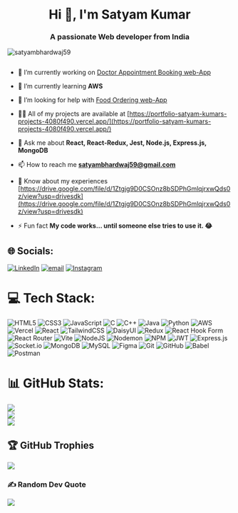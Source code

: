 <h1 align="center">Hi 👋, I'm Satyam Kumar</h1>
<h3 align="center">A passionate Web developer from India</h3>

<p align="left"> <img src="https://komarev.com/ghpvc/?username=satyambhardwaj59&label=Profile%20views&color=0e75b6&style=flat" alt="satyambhardwaj59" /> </p>

<p align="left"> <a href="https://twitter.com/" target="blank"><img src="https://img.shields.io/twitter/follow/?logo=twitter&style=for-the-badge" alt="" /></a> </p>

- 🔭 I’m currently working on [Doctor Appointment Booking web-App](https://github.com/Satyambhardwaj59/Doctor-Appointment-Booking)

- 🌱 I’m currently learning **AWS**

- 🤝 I’m looking for help with [Food Ordering web-App](https://github.com/Satyambhardwaj59/React)

- 👨‍💻 All of my projects are available at [https://portfolio-satyam-kumars-projects-4080f490.vercel.app/](https://portfolio-satyam-kumars-projects-4080f490.vercel.app/)

- 💬 Ask me about **React, React-Redux, Jest, Node.js, Express.js, MongoDB**

- 📫 How to reach me **satyambhardwaj59@gmail.com**

- 📄 Know about my experiences [https://drive.google.com/file/d/1Ztgjg9D0CSOnz8bSDPhGmlqjrxwQds0z/view?usp=drivesdk](https://drive.google.com/file/d/1Ztgjg9D0CSOnz8bSDPhGmlqjrxwQds0z/view?usp=drivesdk)

- ⚡ Fun fact **My code works... until someone else tries to use it. 😂**


## 🌐 Socials:
 [![LinkedIn](https://img.shields.io/badge/LinkedIn-%230077B5.svg?logo=linkedin&logoColor=white)](https://linkedin.com/in/satyam-kumar-297a3b27b) [![email](https://img.shields.io/badge/Email-D14836?logo=gmail&logoColor=white)](mailto:satyambhardwaj59@gmail.com) [![Instagram](https://img.shields.io/badge/Instagram-%23E4405F.svg?logo=Instagram&logoColor=white)](https://instagram.com/satyamsingh9858)

# 💻 Tech Stack:
![HTML5](https://img.shields.io/badge/html5-%23E34F26.svg?style=for-the-badge&logo=html5&logoColor=white) ![CSS3](https://img.shields.io/badge/css3-%231572B6.svg?style=for-the-badge&logo=css3&logoColor=white) ![JavaScript](https://img.shields.io/badge/javascript-%23323330.svg?style=for-the-badge&logo=javascript&logoColor=%23F7DF1E) ![C](https://img.shields.io/badge/c-%2300599C.svg?style=for-the-badge&logo=c&logoColor=white) ![C++](https://img.shields.io/badge/c++-%2300599C.svg?style=for-the-badge&logo=c%2B%2B&logoColor=white) ![Java](https://img.shields.io/badge/java-%23ED8B00.svg?style=for-the-badge&logo=openjdk&logoColor=white) ![Python](https://img.shields.io/badge/python-3670A0?style=for-the-badge&logo=python&logoColor=ffdd54) ![AWS](https://img.shields.io/badge/AWS-%23FF9900.svg?style=for-the-badge&logo=amazon-aws&logoColor=white) ![Vercel](https://img.shields.io/badge/vercel-%23000000.svg?style=for-the-badge&logo=vercel&logoColor=white) ![React](https://img.shields.io/badge/react-%2320232a.svg?style=for-the-badge&logo=react&logoColor=%2361DAFB) ![TailwindCSS](https://img.shields.io/badge/tailwindcss-%2338B2AC.svg?style=for-the-badge&logo=tailwind-css&logoColor=white) ![DaisyUI](https://img.shields.io/badge/daisyui-5A0EF8?style=for-the-badge&logo=daisyui&logoColor=white) ![Redux](https://img.shields.io/badge/redux-%23593d88.svg?style=for-the-badge&logo=redux&logoColor=white) ![React Hook Form](https://img.shields.io/badge/React%20Hook%20Form-%23EC5990.svg?style=for-the-badge&logo=reacthookform&logoColor=white) ![React Router](https://img.shields.io/badge/React_Router-CA4245?style=for-the-badge&logo=react-router&logoColor=white) ![Vite](https://img.shields.io/badge/vite-%23646CFF.svg?style=for-the-badge&logo=vite&logoColor=white) ![NodeJS](https://img.shields.io/badge/node.js-6DA55F?style=for-the-badge&logo=node.js&logoColor=white) ![Nodemon](https://img.shields.io/badge/NODEMON-%23323330.svg?style=for-the-badge&logo=nodemon&logoColor=%BBDEAD) ![NPM](https://img.shields.io/badge/NPM-%23CB3837.svg?style=for-the-badge&logo=npm&logoColor=white) ![JWT](https://img.shields.io/badge/JWT-black?style=for-the-badge&logo=JSON%20web%20tokens) ![Express.js](https://img.shields.io/badge/express.js-%23404d59.svg?style=for-the-badge&logo=express&logoColor=%2361DAFB) ![Socket.io](https://img.shields.io/badge/Socket.io-black?style=for-the-badge&logo=socket.io&badgeColor=010101) ![MongoDB](https://img.shields.io/badge/MongoDB-%234ea94b.svg?style=for-the-badge&logo=mongodb&logoColor=white) ![MySQL](https://img.shields.io/badge/mysql-4479A1.svg?style=for-the-badge&logo=mysql&logoColor=white) ![Figma](https://img.shields.io/badge/figma-%23F24E1E.svg?style=for-the-badge&logo=figma&logoColor=white) ![Git](https://img.shields.io/badge/git-%23F05033.svg?style=for-the-badge&logo=git&logoColor=white) ![GitHub](https://img.shields.io/badge/github-%23121011.svg?style=for-the-badge&logo=github&logoColor=white) ![Babel](https://img.shields.io/badge/Babel-F9DC3e?style=for-the-badge&logo=babel&logoColor=black) ![Postman](https://img.shields.io/badge/Postman-FF6C37?style=for-the-badge&logo=postman&logoColor=white)
# 📊 GitHub Stats:
![](https://github-readme-stats.vercel.app/api?username=Satyambhardwaj59&theme=dark&hide_border=false&include_all_commits=false&count_private=false)<br/>
![](https://nirzak-streak-stats.vercel.app/?user=Satyambhardwaj59&theme=dark&hide_border=false)<br/>
![](https://github-readme-stats.vercel.app/api/top-langs/?username=Satyambhardwaj59&theme=dark&hide_border=false&include_all_commits=false&count_private=false&layout=compact)

## 🏆 GitHub Trophies
![](https://github-profile-trophy.vercel.app/?username=Satyambhardwaj59&theme=radical&no-frame=false&no-bg=false&margin-w=4)

### ✍️ Random Dev Quote
![](https://quotes-github-readme.vercel.app/api?type=horizontal&theme=dark)

